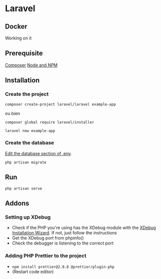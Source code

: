 # Laravel

## Docker

Working on it

## Prerequisite

[Composer](https://getcomposer.org/)
[Node and NPM](https://nodejs.org/en)

## Installation

### Create the project

`composer create-project laravel/laravel example-app`

ou bien

```
composer global require laravel/installer

laravel new example-app
```

### Create the database

[Edit the database section of .env](https://laravel.com/docs/10.x/configuration#environment-configuration).

`php artisan migrate`

## Run

`php artisan serve`

## Addons

### Setting up XDebug

- Check if the PHP you're using has the XDebug module with the [XDebug Installation Wizard](https://xdebug.org/wizard). If not, just follow the instructions
- Get the XDebug port from phpinfo()
- Check the debugger is listening to the correct port

### Adding PHP Prettier to the project

- `npm install prettier@2.8.8 @prettier/plugin-php`
- (Restart code editor)
